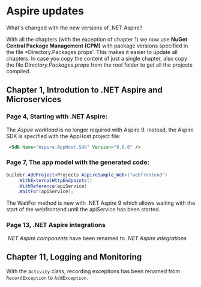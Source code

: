 # Aspire updates

What's changed with the new versions of .NET Aspire?

With all the chapters (with the exception of chapter 1) we now use **NuGet Central Package Management (CPM)** with package versions specified in the file *Directory.Packages.props'. This makes it easier to update all chapters.
In case you copy the content of just a single chapter, also copy the file *Directory.Packages.props* from the root folder to get all the projects compiled.

## Chapter 1, Introdution to .NET Aspire and Microservices

### Page 4, Starting with .NET Aspire:

The *Aspire workload* is no longer required with Aspire 9. Instead, the Aspire SDK is specified with the AppHost project file:

```xml
 <Sdk Name="Aspire.AppHost.Sdk" Version="9.0.0" />
```

### Page 7, The app model with the generated code:

```csharp
builder.AddProject<Projects.AspireSample_Web>("webfrontend")
    .WithExternalHttpEndpoints()
    .WithReference(apiService)
    .WaitFor(apiService);
```

The WaitFor method is new with .NET Aspire 9 which allows waiting with the start of the webfrontend until the apiService has been started.

### Page 13, .NET Aspire integrations

*.NET Aspire components* have been renamed to *.NET Aspire integrations*

## Chapter 11, Logging and Monitoring

With the `Activity` class, recording exceptions has been renamed from `RecordException` to `AddException`.

